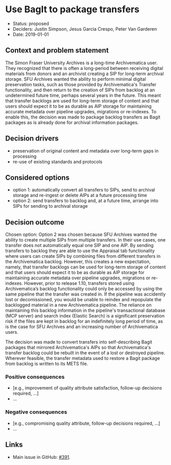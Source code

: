 # Use BagIt to package transfers

* Status: proposed
* Deciders: Justin Simpson, Jesus Garcia Crespo, Peter Van Garderen
* Date: 2019-01-01

## Context and problem statement

The Simon Fraser University Archives is a long-time Archivematica user. They recognized that there is often a long-period between receiving digital materials from donors and an archivist creating a SIP for long-term archival storage. SFU Archives wanted the ability to perform minimal digital preservation tasks, such as those provided by Archivematica's Transfer functionality, and then return to the creation of SIPs from backlog at an undetermined future time, perhaps several years in the future. This meant that transfer backlogs are used for long-term storage of content and that users should expect it to be as durable as AIP storage for maintaining accurate metadata over pipeline upgrades, migrations or re-indexes. To enable this, the decision was made to package backlog transfers as Bagit packages as is already done for archival information packages.

## Decision drivers 

* preservation of original content and metadata over long-term gaps in processing
* re-use of existing standards and protocols

## Considered options

* option 1: automatically convert all transfers to SIPs, send to archival storage and re-ingest or delete AIPs at a future processing time
* option 2: send transfers to backlog and, at a future time, arrange into SIPs for sending to archival storage

## Decision outcome

Chosen option: Option 2 was chosen because SFU Archives wanted the ability to create multiple SIPs from multiple transfers. In their use cases, one transfer does not automatically equal one SIP and one AIP. By sending transfers to backlog they are able to use the Appraisal tab functionality where users can create SIPs by combining files from different transfers in the Archivematica backlog. However, this creates a new expectation, namely, that transfer backlogs can be used for long-term storage of content and that users should expect it to be as durable as AIP storage for maintaining accurate metadata over pipeline upgrades, migrations or re-indexes. However, prior to release 1.10, transfers stored using Archivematica’s backlog functionality could only be accessed by using the same pipeline that the transfer was created in. If the pipeline was accidently lost or decomissioned, you would be unable to reindex and repopulate the backlogged material in a new Archivematica pipeline. The reliance on maintaining this backlog information in the pipeline's transactional database (MCP server) and search index (Elastic Search) is a significant preservation risk if the files are kept in backlog for an indefinitely long period of time, as is the case for SFU Archives and an increasing number of Archivematica users.

The decision was made to convert transfers into self-describing Bagit packages that mirrored Archivematica's AIPs so that Archivematica's transfer backlog could be rebuilt in the event of a lost or destroyed pipeline. Wherever feasible, the transfer metadata used to restore a Bagit package from backlog is written to its METS file.

### Positive consequences

* [e.g., improvement of quality attribute satisfaction, follow-up decisions
  required, …]
* …

### Negative consequences

* [e.g., compromising quality attribute, follow-up decisions required, …]
* …


## Links 

* Main issue in GitHub: [#391][0].

[0]: https://github.com/archivematica/Issues/issues/391
